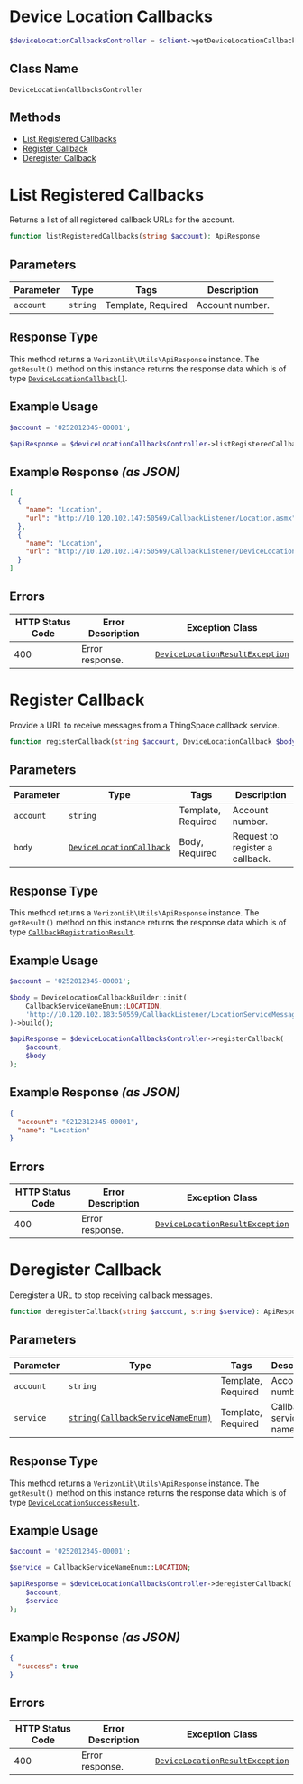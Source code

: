 # Device Location Callbacks

```php
$deviceLocationCallbacksController = $client->getDeviceLocationCallbacksController();
```

## Class Name

`DeviceLocationCallbacksController`

## Methods

* [List Registered Callbacks](../../doc/controllers/device-location-callbacks.md#list-registered-callbacks)
* [Register Callback](../../doc/controllers/device-location-callbacks.md#register-callback)
* [Deregister Callback](../../doc/controllers/device-location-callbacks.md#deregister-callback)


# List Registered Callbacks

Returns a list of all registered callback URLs for the account.

```php
function listRegisteredCallbacks(string $account): ApiResponse
```

## Parameters

| Parameter | Type | Tags | Description |
|  --- | --- | --- | --- |
| `account` | `string` | Template, Required | Account number. |

## Response Type

This method returns a `VerizonLib\Utils\ApiResponse` instance. The `getResult()` method on this instance returns the response data which is of type [`DeviceLocationCallback[]`](../../doc/models/device-location-callback.md).

## Example Usage

```php
$account = '0252012345-00001';

$apiResponse = $deviceLocationCallbacksController->listRegisteredCallbacks($account);
```

## Example Response *(as JSON)*

```json
[
  {
    "name": "Location",
    "url": "http://10.120.102.147:50569/CallbackListener/Location.asmx"
  },
  {
    "name": "Location",
    "url": "http://10.120.102.147:50569/CallbackListener/DeviceLocation.asmx"
  }
]
```

## Errors

| HTTP Status Code | Error Description | Exception Class |
|  --- | --- | --- |
| 400 | Error response. | [`DeviceLocationResultException`](../../doc/models/device-location-result-exception.md) |


# Register Callback

Provide a URL to receive messages from a ThingSpace callback service.

```php
function registerCallback(string $account, DeviceLocationCallback $body): ApiResponse
```

## Parameters

| Parameter | Type | Tags | Description |
|  --- | --- | --- | --- |
| `account` | `string` | Template, Required | Account number. |
| `body` | [`DeviceLocationCallback`](../../doc/models/device-location-callback.md) | Body, Required | Request to register a callback. |

## Response Type

This method returns a `VerizonLib\Utils\ApiResponse` instance. The `getResult()` method on this instance returns the response data which is of type [`CallbackRegistrationResult`](../../doc/models/callback-registration-result.md).

## Example Usage

```php
$account = '0252012345-00001';

$body = DeviceLocationCallbackBuilder::init(
    CallbackServiceNameEnum::LOCATION,
    'http://10.120.102.183:50559/CallbackListener/LocationServiceMessages.asmx'
)->build();

$apiResponse = $deviceLocationCallbacksController->registerCallback(
    $account,
    $body
);
```

## Example Response *(as JSON)*

```json
{
  "account": "0212312345-00001",
  "name": "Location"
}
```

## Errors

| HTTP Status Code | Error Description | Exception Class |
|  --- | --- | --- |
| 400 | Error response. | [`DeviceLocationResultException`](../../doc/models/device-location-result-exception.md) |


# Deregister Callback

Deregister a URL to stop receiving callback messages.

```php
function deregisterCallback(string $account, string $service): ApiResponse
```

## Parameters

| Parameter | Type | Tags | Description |
|  --- | --- | --- | --- |
| `account` | `string` | Template, Required | Account number. |
| `service` | [`string(CallbackServiceNameEnum)`](../../doc/models/callback-service-name-enum.md) | Template, Required | Callback service name. |

## Response Type

This method returns a `VerizonLib\Utils\ApiResponse` instance. The `getResult()` method on this instance returns the response data which is of type [`DeviceLocationSuccessResult`](../../doc/models/device-location-success-result.md).

## Example Usage

```php
$account = '0252012345-00001';

$service = CallbackServiceNameEnum::LOCATION;

$apiResponse = $deviceLocationCallbacksController->deregisterCallback(
    $account,
    $service
);
```

## Example Response *(as JSON)*

```json
{
  "success": true
}
```

## Errors

| HTTP Status Code | Error Description | Exception Class |
|  --- | --- | --- |
| 400 | Error response. | [`DeviceLocationResultException`](../../doc/models/device-location-result-exception.md) |

